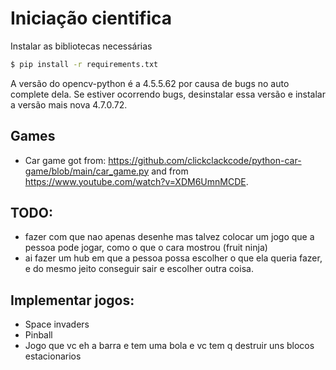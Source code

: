 # Iniciação cientifica

Instalar as bibliotecas necessárias

```bash
$ pip install -r requirements.txt
```

A versão do opencv-python é a 4.5.5.62 por causa de bugs no auto complete dela. Se estiver ocorrendo bugs, desinstalar essa versão
e instalar a versão mais nova 4.7.0.72.

## Games
 - Car game got from: https://github.com/clickclackcode/python-car-game/blob/main/car_game.py and from https://www.youtube.com/watch?v=XDM6UmnMCDE.

## TODO:
 - fazer com que nao apenas desenhe mas talvez colocar um jogo que a pessoa pode jogar, como o que o cara mostrou (fruit ninja)
 - ai fazer um hub em que a pessoa possa escolher o que ela queria fazer, e do mesmo jeito conseguir sair e escolher outra coisa.

## Implementar jogos:
 - Space invaders 
 - Pinball
 - Jogo que vc eh a barra e tem uma bola e vc tem q destruir uns blocos estacionarios